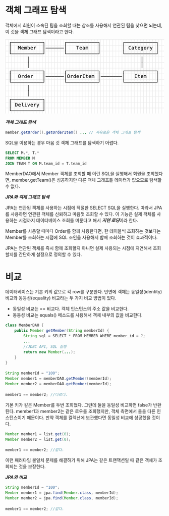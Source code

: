 # 객체 그래프 탐색
객체에서 회원이 소속된 팀을 조회할 때는 참조를 사용해서 연관된 팀을 찾으면
되는데, 이 것을 객체 그래프 탐색이라고 한다.
                                                               
![image.2_1](raws/3_1.png)  
                                                                                                                                       
***객체 그래프 탐색***
~~~java
member.getOrder().getOrderItem() ... // 자유로운 객체 그래프 탐색
~~~
SQL을 이용하는 경우 마음 것 객체 그래프를 탐색하기 어렵다.
~~~sql
SELECT M.*, T.*
FROM MEMBER M
JOIN TEAM T ON M.team_id = T.team_id
~~~
MemberDAO에서 Member 객체를 조회할 때 이런 SQL을 실행해서 회원을 조회했다면,
member.getTeam()은 성공하지만 다른 객체 그래프틑 데이터가 없으므로 탐색할 수 없다.

***JPA와 객체 그래프 탐색***

JPA는 연관된 객체를 사용하는 시점에 적절한 SELECT SQL을 실행한다. 따라서 JPA를 사용하면
연관된 객체를 신뢰하고 마음껏 조회할 수 있다. 이 기능은 실제 객체를 사용하는 시점까지 데이터베이스 조회를
미룬다고 해서 ***지연 로딩***이라 한다.

Member를 사용할 때마다 Order를 함께 사용한다면, 한 테이블씩 조회하는 것보다는 Member를 조회하는 시점에
SQL 조인을 사용해서 함께 조회하는 것이 효과적이다.

JPA는 연관된 객체를 즉시 함께 조회할지 아니면 실제 사용되는 시점에 지연해서 조회할지를
간단하게 설정으로 정의할 수 있다. 

# 비교
데이터베이스는 기본 키의 값으로 각 row를 구분한다. 반면에 객체는 동일성(identity) 비교와
동등성(equality) 비교라는 두 가지 비교 방법이 있다.
* 동일성 비교는 == 비교다. 객체 인스턴스의 주소 값을 비교한다.
* 동등성 비교는 equals() 메소드를 사용해서 객체 내부의 값을 비교한다.
~~~java
class MemberDAO {
    public Member getMember(String memberId) {
        String sql = SELECT * FROM MEMBER WHERE member_id = ?;
        ...
        //JDBC API, SQL 실행
        return new Member(...);
    }
}

String memberId = "100";
Member member1 = memberDAO.getMember(memberId);
Member member2 = memberDAO.getMember(memberId);

member1 == member2; //다르다.
~~~
기본 키가 같은 Member를 두번 조회했다. 그런데 둘을 동일성 비교하면 false가 반환된다.
member1과 member2는 같은 로우를 조회했지만, 객체 측면에서 둘을 다른 인스턴스이기 때문이다.
만약 객체를 컬렉션에 보관했다면 동일성 비교에 성공했을 것이다.
~~~java
Member member1 = list.get(0);
Member member2 = list.get(0);

member1 == member2; //같다.
~~~
이런 패러다임 불일치 문제를 해결하기 위해 JPA는 같은 트랜잭션일 때 같은 객체가 조회되는 것을 보장한다.

***JPA와 비교***
~~~java
String memberId = "100";
Member member1 = jpa.find(Member.class, memberId);
Member member2 = jpa.find(Member.class, memberId);

member1 == member2; //같다.
~~~